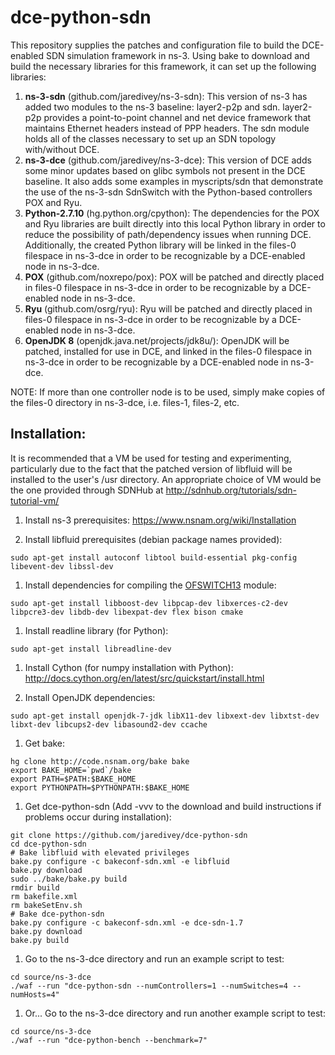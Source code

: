 # dce-python-sdn
This repository supplies the patches and configuration file to build the DCE-enabled SDN simulation framework in ns-3. Using bake to download and build the necessary libraries for this framework, it can set up the following libraries:

1. **ns-3-sdn** (github.com/jaredivey/ns-3-sdn): This version of ns-3 has added two modules to the ns-3 baseline: layer2-p2p and sdn. layer2-p2p provides a point-to-point channel and net device framework that maintains Ethernet headers instead of PPP headers. The sdn module holds all of the classes necessary to set up an SDN topology with/without DCE.
1. **ns-3-dce** (github.com/jaredivey/ns-3-dce): This version of DCE adds some minor updates based on glibc symbols not present in the DCE baseline. It also adds some examples in myscripts/sdn that demonstrate the use of the ns-3-sdn SdnSwitch with the Python-based controllers POX and Ryu.
1. **Python-2.7.10** (hg.python.org/cpython): The dependencies for the POX and Ryu libraries are built directly into this local Python library in order to reduce the possibility of path/dependency issues when running DCE. Additionally, the created Python library will be linked in the files-0 filespace in ns-3-dce in order to be recognizable by a DCE-enabled node in ns-3-dce.
1. **POX** (github.com/noxrepo/pox): POX will be patched and directly placed in files-0 filespace in ns-3-dce in order to be recognizable by a DCE-enabled node in ns-3-dce.
1. **Ryu** (github.com/osrg/ryu): Ryu will be patched and directly placed in files-0 filespace in ns-3-dce in order to be recognizable by a DCE-enabled node in ns-3-dce.
1. **OpenJDK 8** (openjdk.java.net/projects/jdk8u/): OpenJDK will be patched, installed for use in DCE, and linked in the files-0 filespace in ns-3-dce in order to be recognizable by a DCE-enabled node in ns-3-dce.

NOTE: If more than one controller node is to be used, simply make copies of the files-0 directory in ns-3-dce, i.e. files-1, files-2, etc.

## Installation:

It is recommended that a VM be used for testing and experimenting, particularly due to the fact that the patched version of libfluid will be installed to the user's /usr directory. An appropriate choice of VM would be the one provided through SDNHub at http://sdnhub.org/tutorials/sdn-tutorial-vm/

1. Install ns-3 prerequisites:
  https://www.nsnam.org/wiki/Installation

1. Install libfluid prerequisites (debian package names provided):
  ```
  sudo apt-get install autoconf libtool build-essential pkg-config libevent-dev libssl-dev
  ```

1. Install dependencies for compiling the [OFSWITCH13](http://www.lrc.ic.unicamp.br/ofswitch13/) module:
  ```
  sudo apt-get install libboost-dev libpcap-dev libxerces-c2-dev libpcre3-dev libdb-dev libexpat-dev flex bison cmake
  ```
  
1. Install readline library (for Python):
  ```
  sudo apt-get install libreadline-dev
  ```

1. Install Cython (for numpy installation with Python): http://docs.cython.org/en/latest/src/quickstart/install.html

1. Install OpenJDK dependencies:
  ```
  sudo apt-get install openjdk-7-jdk libX11-dev libxext-dev libxtst-dev libxt-dev libcups2-dev libasound2-dev ccache
  ```

1. Get bake:
  ```
  hg clone http://code.nsnam.org/bake bake
  export BAKE_HOME=`pwd`/bake
  export PATH=$PATH:$BAKE_HOME
  export PYTHONPATH=$PYTHONPATH:$BAKE_HOME
  ```

1. Get dce-python-sdn (Add -vvv to the download and build instructions if problems occur during installation):
  ```
  git clone https://github.com/jaredivey/dce-python-sdn
  cd dce-python-sdn
  # Bake libfluid with elevated privileges
  bake.py configure -c bakeconf-sdn.xml -e libfluid
  bake.py download
  sudo ../bake/bake.py build
  rmdir build
  rm bakefile.xml
  rm bakeSetEnv.sh
  # Bake dce-python-sdn
  bake.py configure -c bakeconf-sdn.xml -e dce-sdn-1.7
  bake.py download
  bake.py build
  ```

1. Go to the ns-3-dce directory and run an example script to test:
  ```
  cd source/ns-3-dce
  ./waf --run "dce-python-sdn --numControllers=1 --numSwitches=4 --numHosts=4"
  ```

1. Or... Go to the ns-3-dce directory and run another example script to test:
  ```
  cd source/ns-3-dce
  ./waf --run "dce-python-bench --benchmark=7"
  ```
